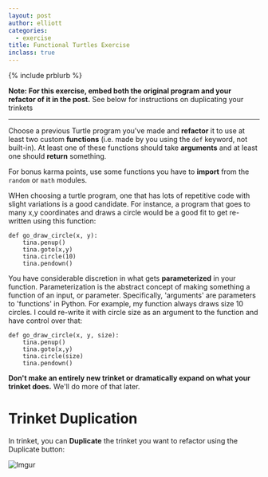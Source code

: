```yaml
---
layout: post
author: elliott
categories:
  - exercise
title: Functional Turtles Exercise
inclass: true
---
```



{% include prblurb %}

**Note: For this exercise, embed both the original program and your refactor of it in the post.** See
below for instructions on duplicating your trinkets
___

Choose a previous Turtle program you've made and **refactor** it to use at least two custom **functions**
(i.e. made by you using the `def` keyword, not built-in).
At least one of these functions should take **arguments** and at least one should **return** something.

For bonus karma points, use some functions you have to **import** from the `random` or `math` modules.

WHen choosing a turtle program, one that has lots of repetitive code with slight variations is a
good candidate.  For instance, a program that goes to many x,y coordinates and draws a circle
would be a good fit to get re-written using this function:

```
def go_draw_circle(x, y):
    tina.penup()
    tina.goto(x,y)
    tina.circle(10)
    tina.pendown()
```

You have considerable discretion in what gets **parameterized** in your function. Parameterization is the
abstract concept of making something a function of an input, or parameter. Specifically, 'arguments' are parameters to 'functions' in Python.
For example, my function always draws size 10 circles.  I could re-write it with circle size as an argument
to the function and have control over that:

```
def go_draw_circle(x, y, size):
    tina.penup()
    tina.goto(x,y)
    tina.circle(size)
    tina.pendown()
```

**Don't make an entirely new trinket or dramatically expand on what your trinket does.** We'll do more of that later.

# Trinket Duplication

In trinket, you can **Duplicate** the trinket you want to refactor using the Duplicate button:

![Imgur](http://i.imgur.com/cIvqDkk.png)

